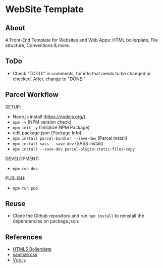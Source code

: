 # WebSite Template

## About

A Front-End Template for Websites and Web Apps: HTML boilerplate, File structure, Conventions & more.

## ToDo

- Check "TODO:" in comments, for info that needs to be changed or checked. After, change to "DONE:"

## Parcel Workflow

SETUP:

- Node.js install (https://nodejs.org/)
- `npm -v` (NPM version check)
- `npm init -y` (Initialize NPM Package)
- edit package.json (Package Info)
- `npm install parcel-bundler --save-dev` (Parcel install)
- `npm install sass --save-dev` (SASS install)
- `npm install --save-dev parcel-plugin-static-files-copy`

DEVELOPMENT:

- `npm run dev`

PUBLISH:

- `npm run pub`

## Reuse

- Clone the Github repository and run `npm install` to reinstall the dependencies on package.json.

## References

- [HTML5 Boilerplate](https://html5boilerplate.com/)
- [sanitize.css](https://csstools.github.io/sanitize.css/)
- [Vue.js](https://vuejs.org/)
